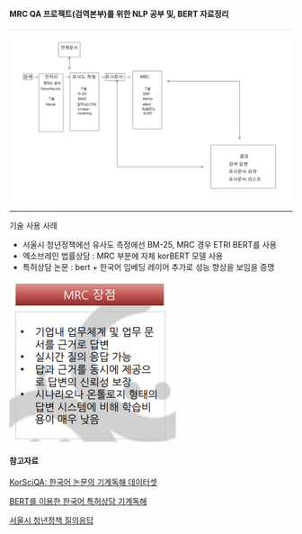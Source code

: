 #### MRC QA 프로젝트(검역본부)를 위한 NLP 공부 및, BERT 자료정리

![](./img/flow.PNG)


---
기술 사용 사례
- 서울시 청년정책에선 유사도 측정에선 BM-25, MRC 경우 ETRI BERT를 사용
- 엑소브레인 법률상담 : MRC 부분에 자체 korBERT 모델 사용 
- 특허상담 논문 : bert + 한국어 임베딩 레이어 추가로 성능 향상을 보임을 증명

![](./img/good.png)



#### 참고자료

[KorSciQA: 한국어 논문의 기계독해 데이터셋 
](
http://semanticweb.kaist.ac.kr/home/images/b/b2/KorSciQA_%ED%95%9C%EA%B5%AD%EC%96%B4_%EB%85%BC%EB%AC%B8%EC%9D%98_%EA%B8%B0%EA%B3%84%EB%8F%85%ED%95%B4_%EB%8D%B0%EC%9D%B4%ED%84%B0%EC%85%8B.pdf)

[BERT를 이용한 한국어 특허상담 기계독해
](https://www.koreascience.or.kr/article/JAKO202013261020967.page)

[서울시 청년정책 질의응답
](https://medium.com/@ohikendoit/%EA%B8%B0%EA%B3%84%EB%8F%85%ED%95%B4%EB%A5%BC-%EC%9C%84%ED%95%9C-bert-%EC%96%B8%EC%96%B4%EC%B2%98%EB%A6%AC-%EB%AA%A8%EB%8D%B8-%ED%99%9C%EC%9A%A9-d1ea3a1fbc35)

